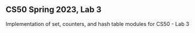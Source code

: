 ## CS50 Spring 2023, Lab 3

Implementation of set, counters, and hash table modules for CS50 - Lab 3
